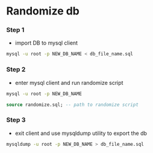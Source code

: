 # Randomize db
### Step 1 
- import DB to mysql client

```bash
mysql -u root -p NEW_DB_NAME < db_file_name.sql
```


### Step 2
- enter mysql client and run randomize script

```bash
mysql -u root -p NEW_DB_NAME
```

```sql
source randomize.sql; -- path to randomize script
```

### Step 3
- exit client and use mysqldump utility to export the db

```bash
mysqldump -u root -p NEW_DB_NAME > db_file_name.sql
```